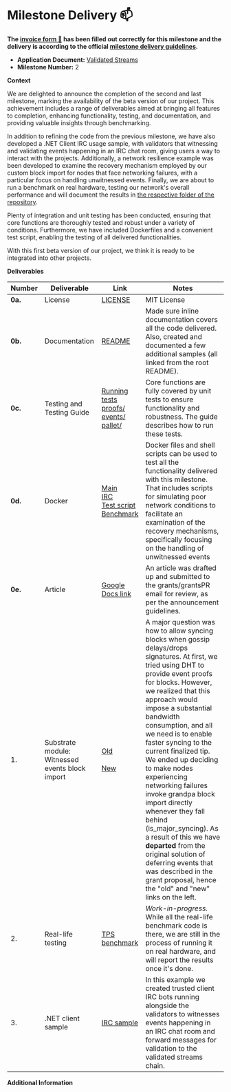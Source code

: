# Milestone Delivery :mailbox:

**The [invoice form :pencil:](https://docs.google.com/forms/d/e/1FAIpQLSfmNYaoCgrxyhzgoKQ0ynQvnNRoTmgApz9NrMp-hd8mhIiO0A/viewform) has been filled out correctly for this milestone and the delivery is according to the official [milestone delivery guidelines](https://github.com/w3f/Grants-Program/blob/master/docs/Support%20Docs/milestone-deliverables-guidelines.md).**

* **Application Document:** [Validated Streams](https://github.com/w3f/Grants-Program/blob/master/applications/validated-streams.md)
* **Milestone Number:** 2

**Context**

We are delighted to announce the completion of the second and last milestone, marking the availability of the beta version of our project. This achievement includes a range of deliverables aimed at bringing all features to completion, enhancing functionality, testing, and documentation, and providing valuable insights through benchmarking.

In addition to refining the code from the previous milestone, we have also developed a .NET Client IRC usage sample, with validators that witnessing and validating events happening in an IRC chat room, giving users a way to interact with the projects. Additionally, a network resilience example was been developed to examine the recovery mechanism employed by our custom block import for nodes that face networking failures, with a particular focus on handling unwitnessed events. Finally, we are about to run a benchmark on real hardware, testing our network's overall performance and will document the results in [the respective folder of the repository](https://github.com/comrade-coop/validated-streams/tree/main/samples/tps-benchmark/README.md).

Plenty of integration and unit testing has been conducted, ensuring that core functions are thoroughly tested and robust under a variety of conditions. Furthermore, we have included Dockerfiles and a convenient test script, enabling the testing of all delivered functionalities.

With this first beta version of our project, we think it is ready to be integrated into other projects.

**Deliverables**

| Number | Deliverable | Link | Notes |
| ------------- | ------------- | ------------- |------------- |
| **0a.** | License | [LICENSE](https://github.com/comrade-coop/validated-streams/blob/main/LICENSE) | MIT License |
| **0b.** | Documentation | [README](https://github.com/comrade-coop/validated-streams/blob/main/README.md) | Made sure inline documentation covers all the code delivered. Also, created and documented a few additional samples (all linked from the root README). |
| **0c.** | Testing and Testing Guide | [Running tests](https://github.com/comrade-coop/validated-streams/blob/main/README.md#testing) <br> [proofs/](https://github.com/comrade-coop/validated-streams/blob/main/vstreams/src/proofs/tests.rs) <br> [events/](https://github.com/comrade-coop/validated-streams/blob/main/vstreams/src/events/tests.rs) <br> [pallet/](https://github.com/comrade-coop/validated-streams/blob/main/pallet/src/tests.rs) | Core functions are fully covered by unit tests to ensure functionality and robustness. The guide describes how to run these tests. |
| **0d.** | Docker | [Main](https://github.com/comrade-coop/validated-streams/blob/main/Dockerfile) <br> [IRC](https://github.com/comrade-coop/validated-streams/blob/main/samples/irc/Dockerfile) <br> [Test script](https://github.com/comrade-coop/validated-streams/blob/main/scripts/run-example.sh) <br> [Benchmark](https://github.com/comrade-coop/validated-streams/blob/main/samples/tps-benchmark/Dockerfile) | Docker files and shell scripts can be used to test all the functionality delivered with this milestone. That includes scripts for simulating poor network conditions to facilitate an examination of the recovery mechanisms, specifically focusing on the handling of unwitnessed events |
| **0e.** | Article | [Google Docs link](https://docs.google.com/document/u/1/d/12EsVUDydsDWfngQP6-zYRiC-dFbn696Evr3VSxgcpjU/edit) | An article was drafted up and submitted to the grants/grantsPR email for review, as per the announcement guidelines. |
| 1. | Substrate module: Witnessed events block import |[Old](https://github.com/comrade-coop/validated-streams/blob/fa7e20c5f0bf34cd8b89f975eceb6e29955202ab/node/src/streams/services/witness_block_import.rs) <br><br>[New](https://github.com/comrade-coop/validated-streams/blob/main/consensus/src/block_import.rs) | A major question was how to allow syncing blocks when gossip delays/drops signatures. At first, we tried using DHT to provide event proofs for blocks. However, we realized that this approach would impose a substantial bandwidth consumption, and all we need is to enable faster syncing to the current finalized tip. We ended up deciding to make nodes experiencing networking failures invoke grandpa block import directly whenever they fall behind (is_major_syncing). As a result of this we have **departed** from the original solution of deferring events that was described in the grant proposal, hence the "old" and "new" links on the left. |
| 2. | Real-life testing | [TPS benchmark](https://github.com/comrade-coop/validated-streams/tree/main/samples/tps-benchmark) | *Work-in-progress.* While all the real-life benchmark code is there, we are still in the process of running it on real hardware, and will report the results once it's done. |
| 3. | .NET client sample | [IRC sample](https://github.com/comrade-coop/validated-streams/tree/main/samples/irc) | In this example we created trusted client IRC bots running alongside the validators to witnesses events happening in an IRC chat room and forward messages for validation to the validated streams chain. |

**Additional Information**
